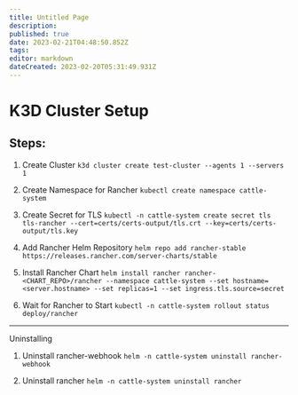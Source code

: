 ```yaml
---
title: Untitled Page
description: 
published: true
date: 2023-02-21T04:48:50.852Z
tags: 
editor: markdown
dateCreated: 2023-02-20T05:31:49.931Z
---
```


# K3D Cluster Setup
## Steps:

1. Create Cluster
```k3d cluster create test-cluster --agents 1 --servers 1```

1. Create Namespace for Rancher
```kubectl create namespace cattle-system```

1. Create Secret for TLS
```kubectl -n cattle-system create secret tls tls-rancher --cert=certs/certs-output/tls.crt --key=certs/certs-output/tls.key```

1. Add Rancher Helm Repository
```helm repo add rancher-stable https://releases.rancher.com/server-charts/stable```

1. Install Rancher Chart
```helm install rancher rancher-<CHART_REPO>/rancher --namespace cattle-system --set hostname=<server.hostname> --set replicas=1 --set ingress.tls.source=secret```

1. Wait for Rancher to Start
```kubectl -n cattle-system rollout status deploy/rancher```

------

Uninstalling

1. Uninstall rancher-webhook
```helm -n cattle-system uninstall rancher-webhook```

1. Uninstall rancher
```helm -n cattle-system uninstall rancher```